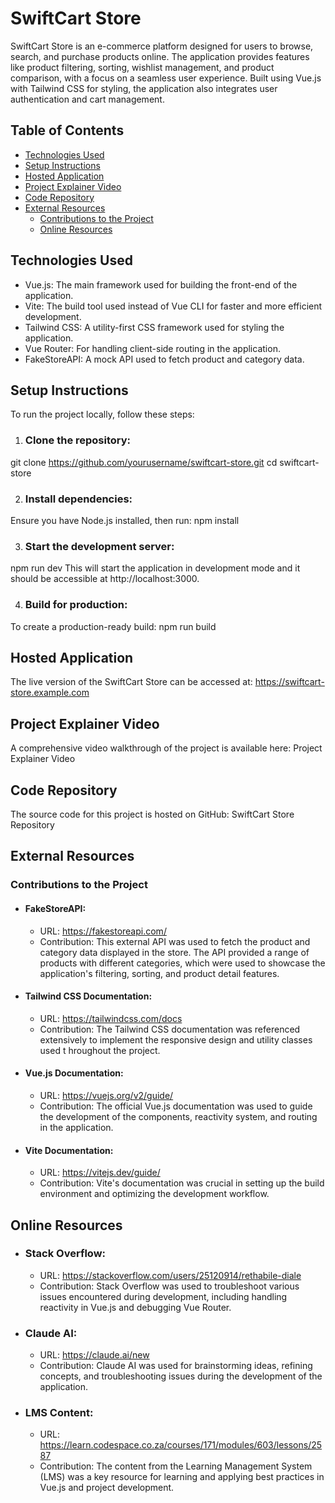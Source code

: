 # SwiftCart Store
SwiftCart Store is an e-commerce platform designed for users to browse, search, and purchase products online. The application provides features like product filtering, sorting, wishlist management, and product comparison, with a focus on a seamless user experience. Built using Vue.js with Tailwind CSS for styling, the application also integrates user authentication and cart management.

## Table of Contents
* [Technologies Used](#technologies-used)
* [Setup Instructions](#setup-instructions)
* [Hosted Application](#hosted-application)
* [Project Explainer Video](#project-explainer-code)
* [Code Repository](#code-repository)
* [External Resources](#external-resources)
  * [Contributions to the Project](#contributions-to-the-project)
  * [Online Resources](#online-resources)
    
## Technologies Used
* Vue.js: The main framework used for building the front-end of the application.
* Vite: The build tool used instead of Vue CLI for faster and more efficient development.
* Tailwind CSS: A utility-first CSS framework used for styling the application.
* Vue Router: For handling client-side routing in the application.
* FakeStoreAPI: A mock API used to fetch product and category data.
  
## Setup Instructions
To run the project locally, follow these steps:

1. ### Clone the repository:
git clone https://github.com/yourusername/swiftcart-store.git
cd swiftcart-store

2. ### Install dependencies:
Ensure you have Node.js installed, then run:
npm install

3. ### Start the development server:
npm run dev
This will start the application in development mode and it should be accessible at http://localhost:3000.

4. ### Build for production:
To create a production-ready build:
npm run build

## Hosted Application
The live version of the SwiftCart Store can be accessed at: https://swiftcart-store.example.com

## Project Explainer Video
A comprehensive video walkthrough of the project is available here: Project Explainer Video

## Code Repository
The source code for this project is hosted on GitHub: SwiftCart Store Repository

## External Resources
### Contributions to the Project
* #### FakeStoreAPI:

  * URL: https://fakestoreapi.com/
  * Contribution: This external API was used to fetch the product and category data displayed in the store. The API provided a range of products 
    with different categories, which were used to showcase the application's filtering, sorting, and product detail features.
    
* #### Tailwind CSS Documentation:

  * URL: https://tailwindcss.com/docs
  * Contribution: The Tailwind CSS documentation was referenced extensively to implement the responsive design and utility classes used t 
    hroughout the project.
    
* #### Vue.js Documentation:

  * URL: https://vuejs.org/v2/guide/
  * Contribution: The official Vue.js documentation was used to guide the development of the components, reactivity system, and routing in the 
    application.
    
* #### Vite Documentation:

  * URL: https://vitejs.dev/guide/
  * Contribution: Vite's documentation was crucial in setting up the build environment and optimizing the development workflow.

    
## Online Resources
* ### Stack Overflow:

  * URL: https://stackoverflow.com/users/25120914/rethabile-diale
  * Contribution: Stack Overflow was used to troubleshoot various issues encountered during development, including handling reactivity in Vue.js 
    and debugging Vue Router.
    
* ### Claude AI:

  * URL: https://claude.ai/new
  * Contribution: Claude AI was used for brainstorming ideas, refining concepts, and troubleshooting issues during the development of the 
    application.
    
* ### LMS Content:

  * URL: https://learn.codespace.co.za/courses/171/modules/603/lessons/2587
  * Contribution: The content from the Learning Management System (LMS) was a key resource for learning and applying best practices in Vue.js and 
    project development.

